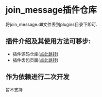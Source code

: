 # join_message插件仓库
将join_message.dll文件丢到plugins目录下即可.

## 插件介绍及其使用方法可移步:
- 插件源码仓库([点此跳转](https://github.com/LymoProjects/joinMessage))
- 插件齿包页面([点此跳转](https://registry.litebds.com/#/join_message))

## 作为依赖进行二次开发
暂不支持

